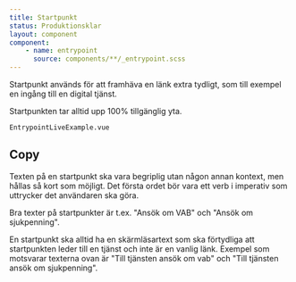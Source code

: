 ```yaml
---
title: Startpunkt
status: Produktionsklar
layout: component
component:
    - name: entrypoint
      source: components/**/_entrypoint.scss
---
```


Startpunkt används för att framhäva en länk extra tydligt, som till exempel en ingång till en digital tjänst.

Startpunkten tar alltid upp 100% tillgänglig yta.

```import live-example
EntrypointLiveExample.vue
```

## Copy

Texten på en startpunkt ska vara begriplig utan någon annan kontext, men hållas så kort som möjligt. Det första ordet bör vara ett verb i imperativ som uttrycker det användaren ska göra.

Bra texter på startpunkter är t.ex. "Ansök om VAB" och "Ansök om sjukpenning".

En startpunkt ska alltid ha en skärmläsartext som ska förtydliga att startpunkten leder till en tjänst och inte är en vanlig länk. Exempel som motsvarar texterna ovan är "Till tjänsten ansök om vab" och "Till tjänsten ansök om sjukpenning".
